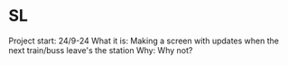 # SL
Project start: 24/9-24
What it is:
Making a screen with updates when the next train/buss leave's the station
Why:
Why not?
